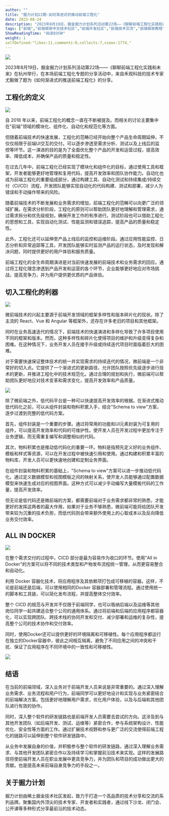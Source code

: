 ```yaml
---
author: ""
title: "掘力计划22期-如何渐进式的推动前端工程化"
date: 2023-08-24
description: "2023年8月19日，掘金掘力计划系列活动第22场——《聊聊前端工程化实践和未来》在杭州举行，在本场前端工程化专题的分享活动中，来自禾观科技的技术专家尤毅做了题为《如何渐进式的推送前端工程化》的分享。"
tags: ["前端","前端框架中文技术社区","前端开发社区","前端技术交流","前端框架教程","JavaScript 学习资源","CSS 技巧与最佳实践","HTML5 最新动态","前端工程师职业发展","开源前端项目","前端技术趋势"]
ShowReadingTime: "阅读8分钟"
weight: 1
selfDefined:"likes:11,comments:0,collects:7,views:1774,"
---
```

![](/images/jueJin/2e8c009abe354df.png)

2023年8月19日，掘金掘力计划系列活动第22场——《聊聊前端工程化实践和未来》在杭州举行，在本场前端工程化专题的分享活动中，来自禾观科技的技术专家尤毅做了题为《如何渐进式的推送前端工程化》的分享。

工程化的定义
------

![](/images/jueJin/c10d4c33211048b.png)

自 2018 年以来，前端工程化的概念一直在不断被提及。而相关的讨论主要集中在"前端"领域的模块化、组件化、自动化和规范化等方面。

但随着前端技术的快速发展，工程化的范畴已经开始向整个产品生命周期延伸，不仅仅局限于前端UI交互的交付。可以逐步渗透至需求分析、测试以及上线后的监控等环节。这一演进的目的是为了全面优化整个产品的开发和运营过程，提高效率、降低成本，并确保产品的质量和稳定性。

在过去几年中，前端工程化已经实现了模块化和组件化的目标，通过使用工具和框架，开发者能够更好地管理和复用代码，提高开发效率和团队协作能力。自动化也成为前端工程化的重要组成部分，通过构建工具、自动化测试和持续集成/持续交付（CI/CD）流程，开发团队能够实现自动化的代码构建、测试和部署，减少人为错误和手动操作带来的风险。

随着前端技术的不断发展和业务需求的增加，前端工程化的范畴可以向更广泛的领域扩展。在需求分析阶段，工程化的原则可以帮助团队更好地理解和管理需求，通过需求拆分和优先级规划，确保开发工作的有序进行。测试阶段也可以借助工程化的思想和工具，实现自动化测试、性能监测和错误追踪，提高产品的质量和稳定性。

此外，工程化还可以延伸至产品上线后的监控和运维阶段。通过应用性能监控、日志分析和异常追踪等工具，开发团队能够实时监测产品的运行状态，及时发现和解决问题，同时提供更好的用户体验和服务质量。

前端工程化的全生命周期演进是对当前快速发展的前端技术和业务需求的回应。通过将工程化理念渗透到产品开发和运营的各个环节，企业能够更好地应对市场挑战，提高竞争力，并为用户提供更优质的产品体验。

切入工程化的利器
--------

![](/images/jueJin/10dccf1094c540f.png)

微前端技术的兴起主要源于前端开发领域的框架多样性和版本碎片化的现状。除了主流的 React、Vue 和 Angular 等框架外，还存在许多老旧的项目和其他框架。

同时在业务高速迭代的情况下，前端技术的快速演进和多样化导致了许多项目使用不同的框架和版本。然而，这种多样性和碎片化使得项目的维护和升级变得复杂和困难。在这种情况下，业务开发人员在接手升级或持续迭代项目时面临着巨大的困难。

对于需要快速保证整体技术的统一并实现需求的持续迭代的情况，微前端是一个非常好的切入点。它提供了一个渐进式的更新路径，允许团队按照优先级逐步进行技术的更新，并推进工程化中的技术规范化。通过合理的规划和执行，微前端可以帮助团队更好地应对技术变革和需求变化，提高开发效率和产品质量。

![](/images/jueJin/f8a1e022717f4c3.png)

除了微前端之外，低代码平台是一种可以快速提高开发效率的根据。在渐进式推动低代码化之前，可以从组件封装和物料积累入手，结合"Schema to view"方案，逐步过渡到完整的低代码方案。

首先，组件封装是一个重要的步骤。通过将常用的功能和UI元素封装为可复用的组件，可以提高开发效率和代码的可维护性。使开发人员在开发过程中更加专注于业务逻辑，而无需重复编写和调整相似的代码。

其次，物料积累也是推动低代码化的重要一环。物料是指预先定义好的业务组件、模板和样式等资源，可以在开发过程中被快速引用和使用。通过构建和积累丰富的物料库，开发人员可以更快速地创建和定制业务界面。

在组件封装和物料积累的基础上，"Schema to view"方案可以进一步推动低代码化。通过定义数据模型和视图模板之间的映射关系，使开发人员能够通过配置数据模型来快速生成对应的视图界面。这种方式可以减少手动编写大量模板代码的工作量，提高开发效率。

但无论是低代码还是微前端的方案，都需要前端对于业务需求都非常的熟悉，才能更好的发挥这两者的最大作用，如果对于业务不够熟悉，微前端可能将给团队开发带来较为沉重的技术负担，而低代码则会带来额外使用上的心智成本以及反向降低业务交付效率。

ALL IN DOCKER
-------------

![](/images/jueJin/cfd637144ea0403.png)

在整个需求交付的过程中，CICD 部分是最为容易作为收口的环节。使用"All in Docker"的方案可以将不同的技术类型和产物发布流程统一管理，从而更容易整合和自动化。

利用 Docker 容器化技术，将应用程序及其依赖项打包成可移植的容器。这样，不论是前端还是后端，可以使用相同的Docker 容器部署和管理流程。通过使用统一的脚本和工具链，可以简化发布流程，并提高整体交付效率。

整个 CICD 的规范与开发并不仅限于前端同学，也可以吸纳后端以及运维等其他岗位同学一起共建适合整个公司的通用体系。通过将前端和后端的应用程序都容器化，可以实现跨团队、跨技术栈的协同开发和交付、减少部署和运维的复杂性，提高整个公司的技术协作和交付效率。

同时，使用Docker还可以提供更好的环境隔离和可移植性。每个应用程序都运行在独立的Docker容器中，彼此之间相互隔离，避免了不同应用之间的冲突和干扰、保证了应用程序在不同环境中的一致性和可移植性。

![](/images/jueJin/c7aa35397e47430.png)

结语
--

在当前的前端领域，深入业务对于前端开发人员来说是非常重要的。通过深入理解业务需求、业务流程和用户行为，前端同学可以更好地设计和实现与业务紧密结合的前端解决方案。包括更好地理解用户需求，优化用户体验，以及与后端和其他团队进行有效的协作。

同时，深入整个软件的研发链路也是前端开发人员需要去尝试的方向。这涉及到与其他开发团队（如后端开发、测试、运维等）紧密合作，参与系统架构设计、性能优化、安全性等方面的工作。通过扩展技术视野和参与更广泛的交流使得前端工程化的链路可以延伸到整个软件研发链路中。

从业务中发展自身的价值，并积极参与整个软件的研发链路，通过深入理解业务需求、与其他开发团队紧密合作以及持续学习和掌握前沿技术来实现。这样的发展路径将使前端开发人员在职业发展中更具竞争力，并为团队和项目的成功做出更大的贡献。也是提高未来前端自身竞争力的手段之一。

关于掘力计划
------

掘力计划由稀土掘金技术社区发起，致力于打造一个高品质的技术分享和交流的系列品牌。聚集国内外顶尖的技术专家、开发者和实践者，通过线下沙龙、闭门会、公开课等多种形式分享最前沿的技术动态。